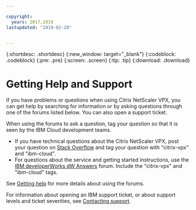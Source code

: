 ```yaml
---

copyright:
  years: 2017,2018
lastupdated: "2018-02-28"


---
```


{:shortdesc: .shortdesc}
{:new_window: target="_blank"}
{:codeblock: .codeblock}
{:pre: .pre}
{:screen: .screen}
{:tip: .tip}
{:download: .download}

# Getting Help and Support

If you have problems or questions when using Citrix NetScaler VPX, you can get help by searching for information or by asking questions through one of the forums listed below. You can also open a support ticket.

When using the forums to ask a question, tag your question so that it is seen by the IBM Cloud development teams.

* If you have technical questions about the Citrix NetScaler VPX, post your question on [Stack Overflow](https://stackoverflow.com/search?q=citrix-vpx+ibm-cloud) and tag your question with "citrix-vpx" and "ibm-cloud".
* For questions about the service and getting started instructions, use the [IBM developerWorks dW Answers](https://developer.ibm.com/answers/topics/citrix-vpx.html?smartspace=ibm-cloud) forum. Include the "citrix-vpx" and "ibm-cloud" tags.

See [Getting help](https://console.bluemix.net/docs/support/index.html#getting-help) for more details about using the forums.

For information about opening an IBM support ticket, or about support levels and ticket severities, see [Contacting support](https://console.bluemix.net/docs/support/index.html#contacting-support).
